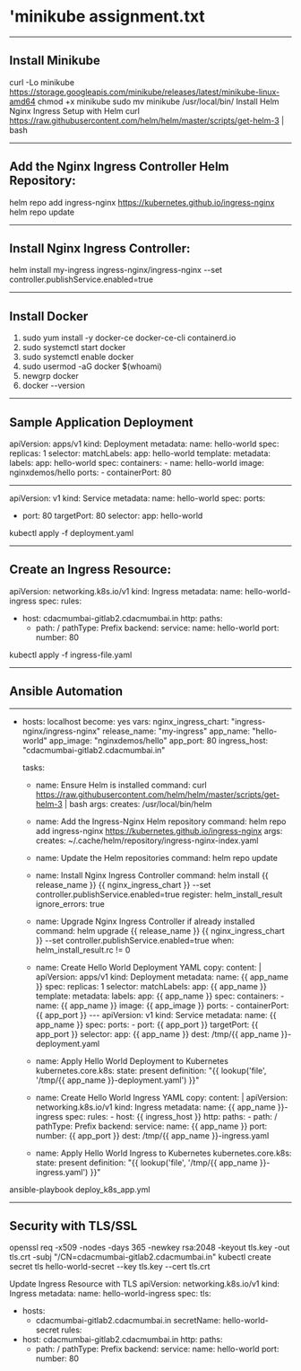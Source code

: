 # 'minikube assignment.txt

----------------------------------------------------------------------------------
Install Minikube
-----------------------------------------------------------------------------------
curl -Lo minikube https://storage.googleapis.com/minikube/releases/latest/minikube-linux-amd64
 chmod +x minikube
 sudo mv minikube /usr/local/bin/
 Install Helm
 Nginx Ingress Setup with Helm
 curl https://raw.githubusercontent.com/helm/helm/master/scripts/get-helm-3 | bash
 
---------------------------------------------------------
Add the Nginx Ingress Controller Helm Repository:
-----------------------------------------------------------------------------------
helm repo add ingress-nginx https://kubernetes.github.io/ingress-nginx
helm repo update

---------------------------------------------------------
Install Nginx Ingress Controller:
---------------------------------------------------------
helm install my-ingress ingress-nginx/ingress-nginx --set controller.publishService.enabled=true


---------------------------------------------------------
Install Docker
---------------------------------------------------------
1. sudo yum install -y docker-ce docker-ce-cli containerd.io
2. sudo systemctl start docker
3. sudo systemctl enable docker
4. sudo usermod -aG docker $(whoami)
5. newgrp docker
6. docker --version

---------------------------------------------------------
Sample Application Deployment
---------------------------------------------------------

apiVersion: apps/v1
kind: Deployment
metadata:
  name: hello-world
spec:
  replicas: 1
  selector:
    matchLabels:
      app: hello-world
  template:
    metadata:
      labels:
        app: hello-world
    spec:
      containers:
      - name: hello-world
        image: nginxdemos/hello
        ports:
        - containerPort: 80
        
---
apiVersion: v1
kind: Service
metadata:
  name: hello-world
spec:
  ports:
  - port: 80
    targetPort: 80
  selector:
    app: hello-world

kubectl apply -f deployment.yaml

---------------------------------------------------------
Create an Ingress Resource:
---------------------------------------------------------
apiVersion: networking.k8s.io/v1
kind: Ingress
metadata:
  name: hello-world-ingress
spec:
  rules:
  - host: cdacmumbai-gitlab2.cdacmumbai.in
    http:
      paths:
      - path: /
        pathType: Prefix
        backend:
          service:
            name: hello-world
            port:
              number: 80

  kubectl apply -f ingress-file.yaml

---------------------------------------------------------
Ansible Automation
---------------------------------------------------------
---
- hosts: localhost
  become: yes
  vars:
    nginx_ingress_chart: "ingress-nginx/ingress-nginx"
    release_name: "my-ingress"
    app_name: "hello-world"
    app_image: "nginxdemos/hello"
    app_port: 80
    ingress_host: "cdacmumbai-gitlab2.cdacmumbai.in"

  tasks:
    - name: Ensure Helm is installed
      command: curl https://raw.githubusercontent.com/helm/helm/master/scripts/get-helm-3 | bash
      args:
        creates: /usr/local/bin/helm

    - name: Add the Ingress-Nginx Helm repository
      command: helm repo add ingress-nginx https://kubernetes.github.io/ingress-nginx
      args:
        creates: ~/.cache/helm/repository/ingress-nginx-index.yaml

    - name: Update the Helm repositories
      command: helm repo update

    - name: Install Nginx Ingress Controller
      command: helm install {{ release_name }} {{ nginx_ingress_chart }} --set controller.publishService.enabled=true
      register: helm_install_result
      ignore_errors: true

    - name: Upgrade Nginx Ingress Controller if already installed
      command: helm upgrade {{ release_name }} {{ nginx_ingress_chart }} --set controller.publishService.enabled=true
      when: helm_install_result.rc != 0

    - name: Create Hello World Deployment YAML
      copy:
        content: |
          apiVersion: apps/v1
          kind: Deployment
          metadata:
            name: {{ app_name }}
          spec:
            replicas: 1
            selector:
              matchLabels:
                app: {{ app_name }}
            template:
              metadata:
                labels:
                  app: {{ app_name }}
              spec:
                containers:
                - name: {{ app_name }}
                  image: {{ app_image }}
                  ports:
                  - containerPort: {{ app_port }}
          ---
          apiVersion: v1
          kind: Service
          metadata:
            name: {{ app_name }}
          spec:
            ports:
            - port: {{ app_port }}
              targetPort: {{ app_port }}
            selector:
              app: {{ app_name }}
        dest: /tmp/{{ app_name }}-deployment.yaml

    - name: Apply Hello World Deployment to Kubernetes
      kubernetes.core.k8s:
        state: present
        definition: "{{ lookup('file', '/tmp/{{ app_name }}-deployment.yaml') }}"

    - name: Create Hello World Ingress YAML
      copy:
        content: |
          apiVersion: networking.k8s.io/v1
          kind: Ingress
          metadata:
            name: {{ app_name }}-ingress
          spec:
            rules:
            - host: {{ ingress_host }}
              http:
                paths:
                - path: /
                  pathType: Prefix
                  backend:
                    service:
                      name: {{ app_name }}
                      port:
                        number: {{ app_port }}
        dest: /tmp/{{ app_name }}-ingress.yaml

    - name: Apply Hello World Ingress to Kubernetes
      kubernetes.core.k8s:
        state: present
        definition: "{{ lookup('file', '/tmp/{{ app_name }}-ingress.yaml') }}"


ansible-playbook deploy_k8s_app.yml


---------------------------------------------------------
Security with TLS/SSL
---------------------------------------------------------
openssl req -x509 -nodes -days 365 -newkey rsa:2048 -keyout tls.key -out tls.crt -subj "/CN=cdacmumbai-gitlab2.cdacmumbai.in"
kubectl create secret tls hello-world-secret --key tls.key --cert tls.crt


Update Ingress Resource with TLS
apiVersion: networking.k8s.io/v1
kind: Ingress
metadata:
  name: hello-world-ingress
spec:
  tls:
  - hosts:
    - cdacmumbai-gitlab2.cdacmumbai.in
    secretName: hello-world-secret
  rules:
  - host: cdacmumbai-gitlab2.cdacmumbai.in
    http:
      paths:
      - path: /
        pathType: Prefix
        backend:
          service:
            name: hello-world
            port:
              number: 80


